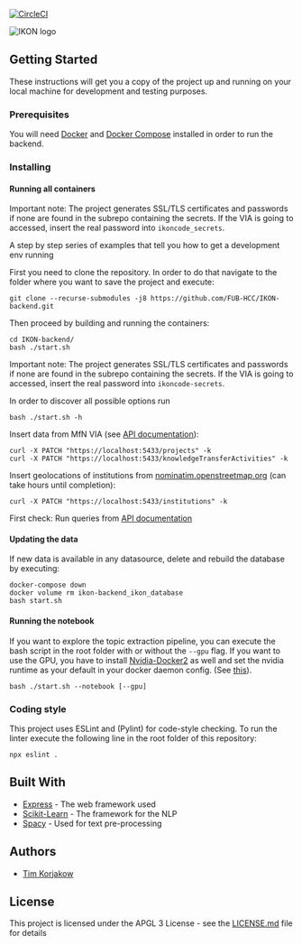 [![CircleCI](https://circleci.com/gh/FUB-HCC/IKON-backend/tree/master.svg?style=svg)](https://circleci.com/gh/FUB-HCC/IKON-backend/tree/master)

![IKON logo](https://www.mi.fu-berlin.de/en/inf/groups/hcc/research/projects/ikon/IKON-Logo.png?width=500)

## Getting Started

These instructions will get you a copy of the project up and running on your local machine for development and testing purposes.

### Prerequisites

You will need [Docker](https://docs.docker.com/install/) and [Docker Compose](https://docs.docker.com/compose/install/) installed in order to run the backend. 


### Installing

#### Running all containers

Important note: 
The project generates SSL/TLS certificates and passwords if none are found in the subrepo containing the secrets. If the VIA is going to accessed, insert the real password into ```ikoncode_secrets```.

A step by step series of examples that tell you how to get a development env running

First you need to clone the repository.
In order to do that navigate to the folder where you want to save the project and execute:

```
git clone --recurse-submodules -j8 https://github.com/FUB-HCC/IKON-backend.git
```
Then proceed by building and running the containers:
```
cd IKON-backend/
bash ./start.sh
```
Important note: 
The project generates SSL/TLS certificates and passwords if none are found in the subrepo containing the secrets. If the VIA is going to accessed, insert the real password into ```ikoncode-secrets```.

In order to discover all possible options run
```
bash ./start.sh -h
```

Insert data from MfN VIA (see [API documentation](https://fub-hcc.github.io/IKON/docs/dal.html#doc-general-notes)):
```
curl -X PATCH "https://localhost:5433/projects" -k
curl -X PATCH "https://localhost:5433/knowledgeTransferActivities" -k
```
Insert geolocations of institutions from [nominatim.openstreetmap.org](http://nominatim.openstreetmap.org) (can take hours until completion):
```
curl -X PATCH "https://localhost:5433/institutions" -k
```

First check: 
Run queries from [API documentation](https://fub-hcc.github.io/IKON/docs/dal.html)

#### Updating the data

If new data is available in any datasource, delete and rebuild the database by executing:
```
docker-compose down
docker volume rm ikon-backend_ikon_database
bash start.sh
```

#### Running the notebook

If you want to explore the topic extraction pipeline, you can execute the bash script in the root folder with or without the ```--gpu``` flag. If you want to use the GPU, you have to install [Nvidia-Docker2](https://github.com/nvidia/nvidia-docker/wiki/Installation-(version-2.0)) as well and set the nvidia runtime as your default in your docker daemon config. (See [this](https://stackoverflow.com/questions/47465696/how-do-i-specify-nvidia-runtime-from-docker-compose-yml)).
```
bash ./start.sh --notebook [--gpu]
```

### Coding style

This project uses ESLint and (Pylint) for code-style checking. 
To run the linter execute the following line in the root folder of this repository:

```
npx eslint .
```

## Built With

* [Express](http://expressjs.com/de/) - The web framework used
* [Scikit-Learn](http://scikit-learn.org/stable/index.html) - The framework for the NLP 
* [Spacy](https://spacy.io/) - Used for text pre-processing


## Authors
* [Tim Korjakow](https://github.com/wittenator)


## License

This project is licensed under the APGL 3 License - see the [LICENSE.md](LICENSE.md) file for details
